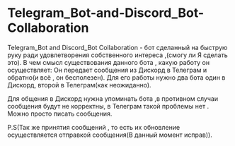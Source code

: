 # Telegram_Bot-and-Discord_Bot-Collaboration
Telegram_Bot and Discord_Bot Collaboration - бот сделанный на быструю руку ради удовлетворения собственного интереса ,(смогу ли Я сделать это).
В чем смысл существования данного бота , какую работу он осуществляет: Он передает сообщения из Дискорд в Телеграм и обратно(и всё , он бесполезен).
Для его работы нужно два бота один в Дискорд, второй в Телеграм(как неожиданно).

Для общения в Дискорд нужна упоминать бота ,в противном случаи сообщения будут не корректны, в Телеграм такой проблемы нет . Можно просто писать сообщения.

P.S(Так же принятия сообщений , то есть их обновление осуществляется отправкой сообщения(В данный момент исправ)).
